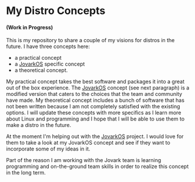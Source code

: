 # My Distro Concepts
#### (Work in Progress)

This is my repository to share a couple of my visions for distros in the future. I have three concepts here:

* a practical concept
* a [JovarkOS](https://jovarkos.org) specific concept
* a theoretical concept.

My practical concept takes the best software and packages it into a great out of the box experience. The [JovarkOS](https://jovarkos.org) concept (see next paragraph) is a modified version that caters to the choices that the team and community have made. My theoretical concept includes a bunch of software that has not been written because I am not completely satisfied with the existing options. I will update these concepts with more specifics as I learn more about Linux and programming and I hope that I will be able to use them to make a distro in the future.

At the moment I'm helping out with the [JovarkOS](https://jovarkos.org) project. I would love for them to take a look at my JovarkOS concept and see if they want to incorporate some of my ideas in it.

Part of the reason I am working with the Jovark team is learning programming and on-the-ground team skills in order to realize this concept in the long term.
